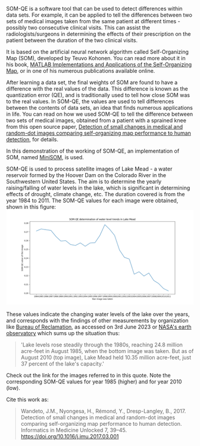SOM-QE is a software tool that can be used to detect differences within data sets. For example, it can be applied to tell the differences between two sets of medical images taken from the same patient at different times - possibly two consecutive clinical visits. This can assist the radiologists/surgeons in determining the effects of their prescription on the patient between the duration of the two clinical visits.

It is based on the artificial neural network algorithm called Self-Organizing Map (SOM), developed by Teuvo Kohonen. You can read more about it in his book, [MATLAB Implementations and Applications of the Self-Organizing Map](http://docs.unigrafia.fi/publications/kohonen_teuvo/MATLAB_implementations_and_applications_of_the_self_organizing_map.pdf), or in one of his numerous publications available online.

After learning a data set, the final weights of SOM are found to have a difference with the real values of the data. This difference is known as the quantization error (QE), and is traditionally used to tell how close SOM was to the real values. In SOM-QE, the values are used to tell differences between the contents of data sets, an idea that finds numerous applications in life. You can read on how we used SOM-QE to tell the difference between two sets of medical images, obtained from a patient with a sprained knee from this open source paper, [Detection of small changes in medical and random-dot images comparing self-organizing map performance to human detection](https://www.sciencedirect.com/science/article/pii/S2352914817300059), for details.

In this demonstration of the working of SOM-QE, an implementation of SOM, named [MiniSOM](https://github.com/JustGlowing/minisom), is used.

SOM-QE is used to process satellite images of Lake Mead - a water reservoir formed by the Hoover Dam on the Colorado River in the Southwestern United States. The aim is to determine the yearly raising/falling of water levels in the lake, which is significant in determining effects of drought, climate change, etc. The duration covered is from the year 1984 to 2011. The SOM-QE values for each image were obtained, shown in this figure: 
![SOM-QE analysis of water level trends in Lake Mead from 1984 to 2011.](images/som-qe_mead.png)

These values indicate the changing water levels of the lake over the years, and corresponds with the findings of other measurements by organization like [Bureau of Reclamation](https://www.usbr.gov/lc/region/g4000/lakemead_line.pdf), as accessed on 3rd June 2023 or [NASA's earth observatory](https://earthobservatory.nasa.gov/images/45945/water-level-changes-in-lake-mead) which sums up the situation thus:
>'Lake levels rose steadily through the 1980s, reaching 24.8 million acre-feet in August 1985, when the bottom image was taken. But as of August 2010 (top image), Lake Mead held 10.35 million acre-feet, just 37 percent of the lake's capacity.' 

Check out the link for the images referred to in this quote. Note the corresponding SOM-QE values for year 1985 (higher) and for year 2010 (low).

Cite this work as:
>Wandeto, J.M., Nyongesa, H., Rémond, Y., Dresp-Langley, B., 2017. Detection of small changes in medical and random-dot images comparing self-organizing map performance to human detection. Informatics in Medicine Unlocked 7, 39–45. https://doi.org/10.1016/j.imu.2017.03.001
